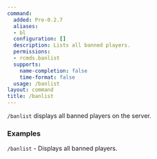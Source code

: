 ```yaml
---
command:
  added: Pre-0.2.7
  aliases:
  - bl
  configuration: []
  description: Lists all banned players.
  permissions:
  - rcmds.banlist
  supports:
    name-completion: false
    time-format: false
  usage: /banlist
layout: command
title: /banlist
---
```


```/banlist``` displays all banned players on the server.

### Examples 

```/banlist``` - Displays all banned players.
